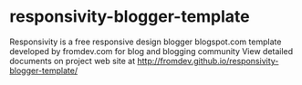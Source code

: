 responsivity-blogger-template
=============================

Responsivity is a free responsive design blogger blogspot.com template developed by fromdev.com for blog and blogging community
View detailed documents on project web site at http://fromdev.github.io/responsivity-blogger-template/
